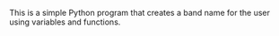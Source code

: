 This is a simple Python program that creates a band name for the user using variables and functions.

